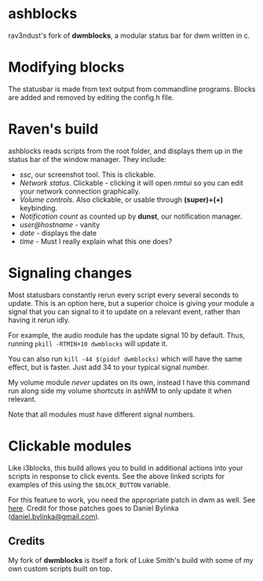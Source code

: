 # ashblocks

rav3ndust's fork of **dwmblocks**, a modular status bar for dwm written in c.

# Modifying blocks

The statusbar is made from text output from commandline programs.  Blocks are
added and removed by editing the config.h file.

# Raven's build

ashblocks reads scripts from the root folder, and displays them up in the status bar of the window manager. They include: 

- *ssc*, our screenshot tool. This is clickable. 
- *Network status*. Clickable - clicking it will open *nmtui* so you can edit your network connection graphically. 
- *Volume controls*. Also clickable, or usable through **(super)+(+)** keybinding.
- *Notification count* as counted up by **dunst**, our notification manager. 
- *user@hostname* - vanity
- *date* - displays the date
- *time* - Must I really explain what this one does? 

# Signaling changes

Most statusbars constantly rerun every script every several seconds to update.
This is an option here, but a superior choice is giving your module a signal
that you can signal to it to update on a relevant event, rather than having it
rerun idly.

For example, the audio module has the update signal 10 by default.  Thus,
running `pkill -RTMIN+10 dwmblocks` will update it.

You can also run `kill -44 $(pidof dwmblocks)` which will have the same effect,
but is faster.  Just add 34 to your typical signal number.

My volume module *never* updates on its own, instead I have this command run
along side my volume shortcuts in ashWM to only update it when relevant.

Note that all modules must have different signal numbers.

# Clickable modules

Like i3blocks, this build allows you to build in additional actions into your
scripts in response to click events.  See the above linked scripts for examples
of this using the `$BLOCK_BUTTON` variable.

For this feature to work, you need the appropriate patch in dwm as well. See
[here](https://dwm.suckless.org/patches/statuscmd/).
Credit for those patches goes to Daniel Bylinka (daniel.bylinka@gmail.com).

## Credits

My fork of **dwmblocks** is itself a fork of Luke Smith's build with some of my own custom scripts built on top.
